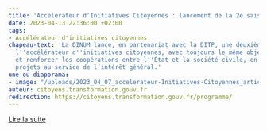 ```yaml
---
title: 'Accélérateur d’Initiatives Citoyennes : lancement de la 2e saison'
date: 2023-04-13 22:36:00 +02:00
tags:
- Accélérateur d'initiatives citoyennes
chapeau-text: 'La DINUM lance, en partenariat avec la DITP, une deuxième saison de
  l''accélérateur d''initiatives citoyennes, avec toujours le même objectif : promouvoir
  et renforcer les coopérations entre l''État et la société civile, en soutenant des
  projets au service de l’intérêt général.'
une-ou-diaporama:
- image: "/uploads/2023_04_07_accelerateur-Initiatives-Citoyennes_article.jpg"
auteur: citoyens.transformation.gouv.fr
redirection: https://citoyens.transformation.gouv.fr/programme/
---
```


<div class="lien-important"><p><a href="https://citoyens.transformation.gouv.fr/programme/" alt="Lire la suite - Lien externe">Lire la suite</a></p></div>